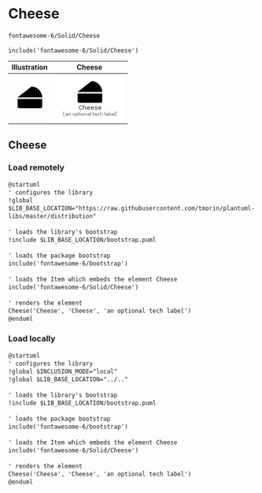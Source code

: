 # Cheese


```text
fontawesome-6/Solid/Cheese
```

```text
include('fontawesome-6/Solid/Cheese')
```



| Illustration | Cheese |
| :---: | :---: |
| ![illustration for Illustration](../../fontawesome-6/Solid/Cheese.png) | ![illustration for Cheese](../../fontawesome-6/Solid/Cheese.Local.png) |




## Cheese

### Load remotely
```plantuml
@startuml
' configures the library
!global $LIB_BASE_LOCATION="https://raw.githubusercontent.com/tmorin/plantuml-libs/master/distribution"

' loads the library's bootstrap
!include $LIB_BASE_LOCATION/bootstrap.puml

' loads the package bootstrap
include('fontawesome-6/bootstrap')

' loads the Item which embeds the element Cheese
include('fontawesome-6/Solid/Cheese')

' renders the element
Cheese('Cheese', 'Cheese', 'an optional tech label')
@enduml
```

### Load locally
```plantuml
@startuml
' configures the library
!global $INCLUSION_MODE="local"
!global $LIB_BASE_LOCATION="../.."

' loads the library's bootstrap
!include $LIB_BASE_LOCATION/bootstrap.puml

' loads the package bootstrap
include('fontawesome-6/bootstrap')

' loads the Item which embeds the element Cheese
include('fontawesome-6/Solid/Cheese')

' renders the element
Cheese('Cheese', 'Cheese', 'an optional tech label')
@enduml
```

